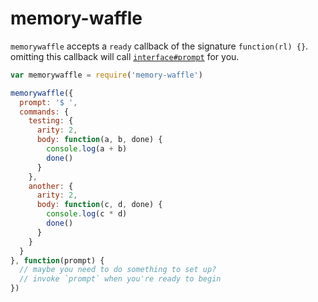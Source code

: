 
# memory-waffle

`memorywaffle` accepts a `ready` callback of the signature `function(rl) {}`. omitting this callback will call [`interface#prompt`](http://devdocs.io/node/readline#readline_rl_prompt_preservecursor) for you.

```javascript
var memorywaffle = require('memory-waffle')

memorywaffle({
  prompt: '$ ',
  commands: {
    testing: {
      arity: 2,
      body: function(a, b, done) {
        console.log(a + b)
        done()
      }
    },
    another: {
      arity: 2,
      body: function(c, d, done) {
        console.log(c * d)
        done()
      }
    }
  }
}, function(prompt) {
  // maybe you need to do something to set up?
  // invoke `prompt` when you're ready to begin
})
```
